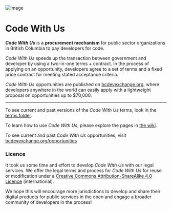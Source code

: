 ![image](/images-for-wiki/bcdx-logo.png)

# Code With Us

**_Code With Us_** is a **procurement mechanism** for public sector organizations in British Columbia to pay developers for code.

_Code With Us_ speeds up the transaction between government and developer by using a two-in-one terms + contract. In the process of applying on an opportunity, developers agree to a set of terms and a fixed price contract for meeting stated acceptance criteria. 

_Code With Us_ opportunities are published on [bcdevexchange.org](https://bcdevexchange.org), where developers anywhere in the world can easily apply with a lightweight proposal on opportunities up to $70,000.

---

To see current and past versions of the _Code With Us_ terms, look in the [terms folder](https://github.com/BCDevExchange/code-with-us/tree/master/terms).

To learn how to use _Code With Us_, please explore the pages in [the wiki](https://github.com/BCDevExchange/code-with-us/wiki).

To see current and past _Code With Us_ opportunities, visit [bcdevexchange.org/opportunities](https://bcdevexchange.org/opportunities)


### Licence

It took us some time and effort to develop _Code With Us_ with our legal services. We offer the legal terms and process for _Code With Us_ for reuse or modification under a [Creative Commons Attribution-ShareAlike 4.0 Licence](https://creativecommons.org/licenses/by-sa/4.0/) (international). 

We hope this will encourage more jurisdictions to develop and share their digital products for public services in the open and engage a broader community of developers in the process!


